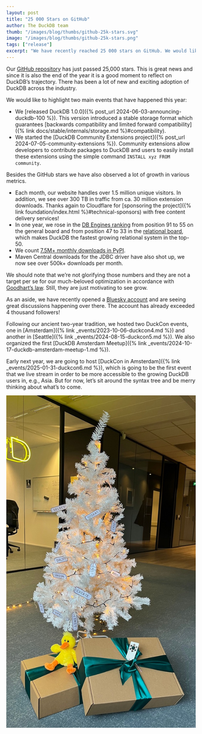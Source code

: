 ```yaml
---
layout: post
title: "25 000 Stars on GitHub"
author: The DuckDB team
thumb: "/images/blog/thumbs/github-25k-stars.svg"
image: "/images/blog/thumbs/github-25k-stars.png"
tags: ["release"]
excerpt: "We have recently reached 25 000 stars on GitHub. We would like to use this occasion to stop and reflect about DuckDB's recent year and our future plans."
---
```


Our [GitHub repository](https://github.com/duckdb/duckdb) has just passed 25,000 stars. This is great news and since it is also the end of the year it is a good moment to reflect on DuckDB’s trajectory. There has been a lot of new and exciting adoption of DuckDB across the industry.

We would like to highlight two main events that have happened this year:

* We [released DuckDB 1.0.0]({% post_url 2024-06-03-announcing-duckdb-100 %}). This version introduced a stable storage format which guarantees [backwards compatibility and limited forward compatibility]({% link docs/stable/internals/storage.md %}#compatibility).
* We started the [DuckDB Community Extensions project]({% post_url 2024-07-05-community-extensions %}). Community extensions allow developers to contribute packages to DuckDB and users to easily install these extensions using the simple command `INSTALL xyz FROM community`.

Besides the GitHub stars we have also observed a lot of growth in various metrics.

* Each month, our website handles over 1.5 million unique visitors. In addition, we see over 300 TB in traffic from ca. 30 million extension downloads. Thanks again to Cloudflare for [sponsoring the project]({% link foundation/index.html %}#technical-sponsors) with free content delivery services!
* In one year, we rose in the [DB Engines ranking](https://db-engines.com/en/ranking) from position 91 to 55 on the general board and from position 47 to 33 in the [relational board](https://db-engines.com/en/ranking/relational+dbms), which makes DuckDB the fastest growing relational system in the top-50.
* We count [7.5M+ monthly downloads in PyPI](https://pypistats.org/packages/duckdb).
* Maven Central downloads for the JDBC driver have also shot up, we now see over 500k+ downloads per month.

We should note that we’re not glorifying those numbers and they are not a target per se for our much-beloved optimization in accordance with [Goodhart’s law](https://en.wikipedia.org/wiki/Goodhart%27s_law). Still, they are just motivating to see grow.

As an aside, we have recently opened a [Bluesky account](https://bsky.app/profile/duckdb.org) and are seeing great discussions happening over there. The account has already exceeded 4 thousand followers!

Following our ancient two-year tradition, we hosted two DuckCon events, one in [Amsterdam]({% link _events/2023-10-06-duckcon4.md %}) and another in [Seattle]({% link _events/2024-08-15-duckcon5.md %}). We also organized the first [DuckDB Amsterdam Meetup]({% link _events/2024-10-17-duckdb-amsterdam-meetup-1.md %}).

Early next year, we are going to host [DuckCon in Amsterdam]({% link _events/2025-01-31-duckcon6.md %}), which is going to be the first event that we live stream in order to be more accessible to the growing DuckDB users in, e.g., Asia.
But for now, let’s sit around the syntax tree and be merry thinking about what’s to come.

<div align="center">
    <img src="/images/blog/duckdb-syntax-tree.jpg"
    alt="Christmas tree with SQL syntax decorations"
    width="800"
    /></div>
